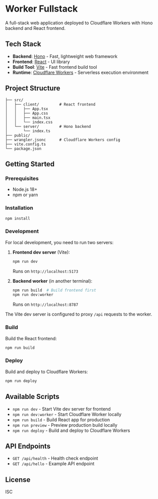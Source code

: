 # Worker Fullstack

A full-stack web application deployed to Cloudflare Workers with Hono backend and React frontend.

## Tech Stack

- **Backend**: [Hono](https://hono.dev/) - Fast, lightweight web framework
- **Frontend**: [React](https://react.dev/) - UI library
- **Build Tool**: [Vite](https://vitejs.dev/) - Fast frontend build tool
- **Runtime**: [Cloudflare Workers](https://workers.cloudflare.com/) - Serverless execution environment

## Project Structure

```
├── src/
│   ├── client/         # React frontend
│   │   ├── App.tsx
│   │   ├── App.css
│   │   ├── main.tsx
│   │   └── index.css
│   └── server/         # Hono backend
│       └── index.ts
├── public/
├── wrangler.jsonc      # Cloudflare Workers config
├── vite.config.ts
└── package.json
```

## Getting Started

### Prerequisites

- Node.js 18+
- npm or yarn

### Installation

```bash
npm install
```

### Development

For local development, you need to run two servers:

1. **Frontend dev server** (Vite):
   ```bash
   npm run dev
   ```
   Runs on `http://localhost:5173`

2. **Backend worker** (in another terminal):
   ```bash
   npm run build  # Build frontend first
   npm run dev:worker
   ```
   Runs on `http://localhost:8787`

The Vite dev server is configured to proxy `/api` requests to the worker.

### Build

Build the React frontend:

```bash
npm run build
```

### Deploy

Build and deploy to Cloudflare Workers:

```bash
npm run deploy
```

## Available Scripts

- `npm run dev` - Start Vite dev server for frontend
- `npm run dev:worker` - Start Cloudflare Worker locally
- `npm run build` - Build React app for production
- `npm run preview` - Preview production build locally
- `npm run deploy` - Build and deploy to Cloudflare Workers

## API Endpoints

- `GET /api/health` - Health check endpoint
- `GET /api/hello` - Example API endpoint

## License

ISC

